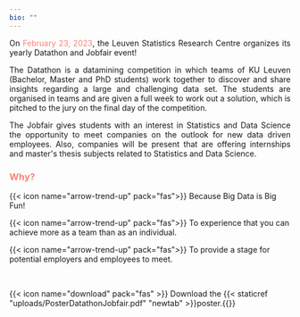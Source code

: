 ```yaml
---
bio: ""
---
```

<p style='text-align: justify;'> On <dim style="color: #F88379"> February 23, 2023</dim>, the Leuven Statistics Research Centre organizes its yearly Datathon and Jobfair event! </p>

<p style='text-align: justify;'> The Datathon is a datamining competition in which teams of KU Leuven (Bachelor, Master and PhD students) work together to discover and share insights regarding a large and challenging data set. The students are organised in teams and are given a full week to work out a solution, which is pitched to the jury on the final day of the competition. </p>

<p style='text-align: justify;'> The Jobfair gives students with an interest in Statistics and Data Science the opportunity to meet companies on the outlook for new data driven employees. Also, companies will be present that are offering internships and master's thesis subjects related to Statistics and Data Science. </p>

<h3 style="color: #F88379"> Why? </h3>

{{< icon name="arrow-trend-up" pack="fas">}} Because Big Data is Big Fun! 

{{< icon name="arrow-trend-up" pack="fas">}} To experience that you can achieve more as a team than as an individual.

{{< icon name="arrow-trend-up" pack="fas">}} To provide a stage for potential employers and employees to meet.

<br/>

{{< icon name="download" pack="fas" >}} Download the {{< staticref "uploads/PosterDatathonJobfair.pdf" "newtab" >}}poster.{{</staticref>}}
